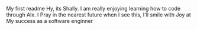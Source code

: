 My first readme
Hy, its Shally.
I am really enjoying learning how to code through Alx.
I Pray in the nearest future when I see this, I'll smile with Joy at My success as a software enginner
